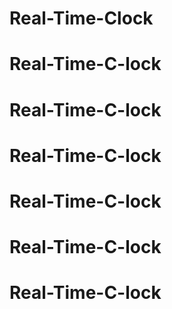 # Real-Time-Clock
# Real-Time-C-lock
# Real-Time-C-lock
# Real-Time-C-lock
# Real-Time-C-lock
# Real-Time-C-lock
# Real-Time-C-lock
